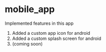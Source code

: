 # mobile_app 
Implemented features in this app
1. Added a custom app icon for android
2. Added a custom splash screen for android
3. (coming soon)
